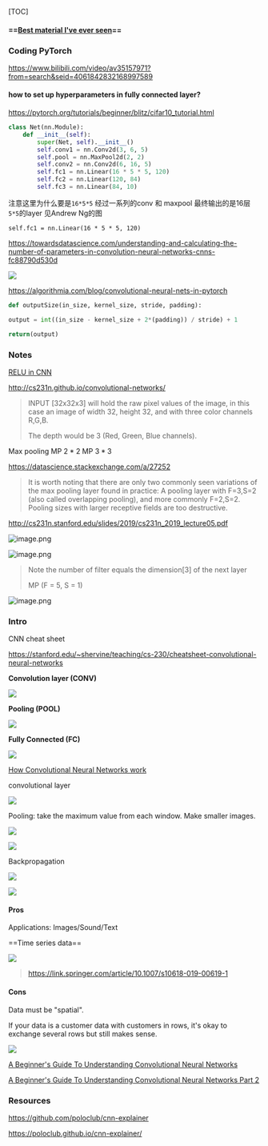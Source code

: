 [TOC]

#### ==[Best material I've ever seen](https://poloclub.github.io/cnn-explainer/)==



### Coding PyTorch

https://www.bilibili.com/video/av35157971?from=search&seid=4061842832168997589

#### how to set up hyperparameters in fully connected layer?

https://pytorch.org/tutorials/beginner/blitz/cifar10_tutorial.html



```Python
class Net(nn.Module):
    def __init__(self):
        super(Net, self).__init__()
        self.conv1 = nn.Conv2d(3, 6, 5)
        self.pool = nn.MaxPool2d(2, 2)
        self.conv2 = nn.Conv2d(6, 16, 5)
        self.fc1 = nn.Linear(16 * 5 * 5, 120)
        self.fc2 = nn.Linear(120, 84)
        self.fc3 = nn.Linear(84, 10)
```

注意这里为什么要是`16*5*5`  经过一系列的conv 和 maxpool 最终输出的是16层`5*5`的layer 见Andrew Ng的图

`self.fc1 = nn.Linear(16 * 5 * 5, 120)` 

https://towardsdatascience.com/understanding-and-calculating-the-number-of-parameters-in-convolution-neural-networks-cnns-fc88790d530d

![](https://miro.medium.com/max/7680/1*ZQkGKOELqJsf_6tOdZrDNQ.png)



https://algorithmia.com/blog/convolutional-neural-nets-in-pytorch



```python
def outputSize(in_size, kernel_size, stride, padding):

output = int((in_size - kernel_size + 2*(padding)) / stride) + 1

return(output)
```















### Notes



[RELU in CNN](https://www.superdatascience.com/blogs/convolutional-neural-networks-cnn-step-1b-relu-layer/)







http://cs231n.github.io/convolutional-networks/

> INPUT [32x32x3] will hold the raw pixel values of the image, in this case an image of width 32, height 32, and with three color channels R,G,B.
>
> The depth would be 3 (Red, Green, Blue channels).

Max pooling MP $2*2$ MP $3*3$

https://datascience.stackexchange.com/a/27252

> It is worth noting that there are only two commonly seen variations of the max pooling layer found in practice: A pooling layer with F=3,S=2 (also called overlapping pooling), and more commonly F=2,S=2. Pooling sizes with larger receptive fields are too destructive.





http://cs231n.stanford.edu/slides/2019/cs231n_2019_lecture05.pdf

![image.png](https://i.loli.net/2020/02/19/aDzp79ZCBdgwPuV.png)



![image.png](https://i.loli.net/2020/03/10/ohDOVv9BAsjdfqm.png)

>  Note the number of filter equals the dimension[3] of the next layer
>
> MP (F = 5, S = 1)

![image.png](https://i.loli.net/2020/02/19/4xgPJAoKdBmQeGc.png)











### Intro



CNN cheat sheet

https://stanford.edu/~shervine/teaching/cs-230/cheatsheet-convolutional-neural-networks

**Convolution layer (CONV)**

![](https://stanford.edu/~shervine/teaching/cs-230/illustrations/convolution-layer-a.png)

**Pooling (POOL)**

![](https://stanford.edu/~shervine/teaching/cs-230/illustrations/max-pooling-a.png)

**Fully Connected (FC)**

![](https://stanford.edu/~shervine/teaching/cs-230/illustrations/fully-connected.png)





[How Convolutional Neural Networks work](https://www.youtube.com/watch?v=FmpDIaiMIeA)

convolutional layer

![](https://i.loli.net/2019/12/23/A5Vsg6I7mOZ4anp.png)

Pooling: take the maximum value from each window. Make smaller images.

![](https://i.loli.net/2019/12/23/rb97AC3MufgkXiB.png)





![](https://i.loli.net/2019/12/23/EompvuUt3Z6zVBd.png)

Backpropagation

![](https://i.loli.net/2019/12/23/o5iL8YUrl6uTvqm.png)

![](https://i.loli.net/2019/12/23/6V5Se8NXu9fcK1O.png)

#### Pros

Applications: Images/Sound/Text

==Time series data==



![](https://media.springernature.com/full/springer-static/image/art%3A10.1007%2Fs10618-019-00619-1/MediaObjects/10618_2019_619_Fig6_HTML.png?as=webp)



> https://link.springer.com/article/10.1007/s10618-019-00619-1





#### Cons

Data must be "spatial".

If your data is a customer data with customers in rows, it's okay to exchange several rows but still makes sense.

![](https://i.loli.net/2019/12/24/kVdlMyIBgNtnpmX.png)



[A Beginner's Guide To Understanding Convolutional Neural Networks](https://adeshpande3.github.io/adeshpande3.github.io/A-Beginner's-Guide-To-Understanding-Convolutional-Neural-Networks/)

[A Beginner's Guide To Understanding Convolutional Neural Networks Part 2](https://adeshpande3.github.io/adeshpande3.github.io/A-Beginner's-Guide-To-Understanding-Convolutional-Neural-Networks-Part-2/)





### Resources



https://github.com/poloclub/cnn-explainer

https://poloclub.github.io/cnn-explainer/